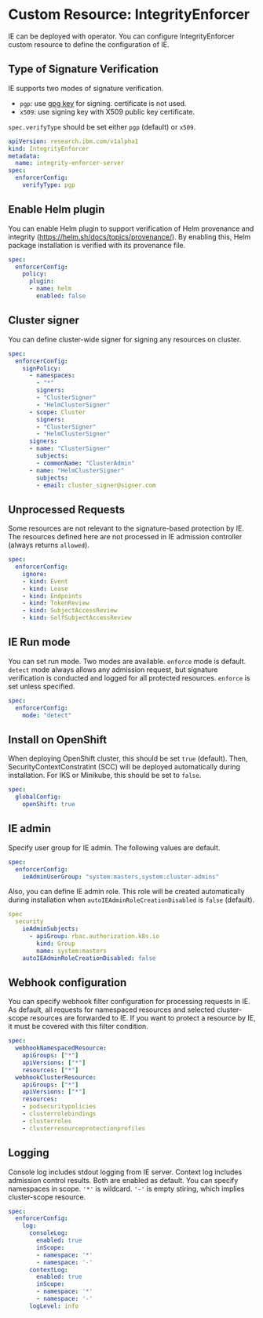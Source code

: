 

# Custom Resource: IntegrityEnforcer

IE can be deployed with operator. You can configure IntegrityEnforcer custom resource to define the configuration of IE.

## Type of Signature Verification

IE supports two modes of signature verification.
- `pgp`: use [gpg key](https://www.gnupg.org/index.html) for signing. certificate is not used.
- `x509`: use signing key with X509 public key certificate.

`spec.verifyType` should be set either `pgp` (default) or `x509`.

```yaml
apiVersion: research.ibm.com/v1alpha1
kind: IntegrityEnforcer
metadata:
  name: integrity-enforcer-server
spec:
  enforcerConfig:
    verifyType: pgp
```

## Enable Helm plugin

You can enable Helm plugin to support verification of Helm provenance and integrity (https://helm.sh/docs/topics/provenance/). By enabling this, Helm package installation is verified with its provenance file.

```yaml
spec:
  enforcerConfig:
    policy:
      plugin:
      - name: helm
        enabled: false
```

## Cluster signer

You can define cluster-wide signer for signing any resources on cluster.

```yaml
spec:
  enforcerConfig:
    signPolicy:
      - namespaces:
        - "*"
        signers:
        - "ClusterSigner"
        - "HelmClusterSigner"
      - scope: Cluster
        signers:
        - "ClusterSigner"
        - "HelmClusterSigner"
      signers:
      - name: "ClusterSigner"
        subjects:
        - commonName: "ClusterAdmin"
      - name: "HelmClusterSigner"
        subjects:
        - email: cluster_signer@signer.com
```

## Unprocessed Requests
Some resources are not relevant to the signature-based protection by IE. The resources defined here are not processed in IE admission controller (always returns `allowed`).

```yaml
spec:
  enforcerConfig:
    ignore:
    - kind: Event
    - kind: Lease
    - kind: Endpoints
    - kind: TokenReview
    - kind: SubjectAccessReview
    - kind: SelfSubjectAccessReview
```

## IE Run mode
You can set run mode. Two modes are available. `enforce` mode is default. `detect` mode always allows any admission request, but signature verification is conducted and logged for all protected resources. `enforce` is set unless specified.

```yaml
spec:
  enforcerConfig:
    mode: "detect"
```

## Install on OpenShift

When deploying OpenShift cluster, this should be set `true` (default). Then, SecurityContextConstratint (SCC) will be deployed automatically during installation. For IKS or Minikube, this should be set to `false`.

```yaml
spec:
  globalConfig:
    openShift: true
```

## IE admin

Specify user group for IE admin. The following values are default.

```yaml
spec:
  enforcerConfig:
    ieAdminUserGroup: "system:masters,system:cluster-admins"
```

Also, you can define IE admin role. This role will be created automatically during installation when `autoIEAdminRoleCreationDisabled` is `false` (default).

```yaml
spec
  security
    ieAdminSubjects:
      - apiGroup: rbac.authorization.k8s.io
        kind: Group
        name: system:masters
    autoIEAdminRoleCreationDisabled: false
```


## Webhook configuration

You can specify webhook filter configuration for processing requests in IE. As default, all requests for namespaced resources and selected cluster-scope resources are forwarded to IE. If you want to protect a resource by IE, it must be covered with this filter condition.

```yaml
spec:
  webhookNamespacedResource:
    apiGroups: ["*"]
    apiVersions: ["*"]
    resources: ["*"]
  webhookClusterResource:
    apiGroups: ["*"]
    apiVersions: ["*"]
    resources:
    - podsecuritypolicies
    - clusterrolebindings
    - clusterroles
    - clusterresourceprotectionprofiles
```

## Logging

Console log includes stdout logging from IE server. Context log includes admission control results. Both are enabled as default. You can specify namespaces in scope. `'*'` is wildcard. `'-'` is empty stiring, which implies cluster-scope resource.
```yaml
spec:
  enforcerConfig:
    log:
      consoleLog:
        enabled: true
        inScope:
        - namespace: '*'
        - namespace: '-'
      contextLog:
        enabled: true
        inScope:
        - namespace: '*'
        - namespace: '-'
      logLevel: info
```

